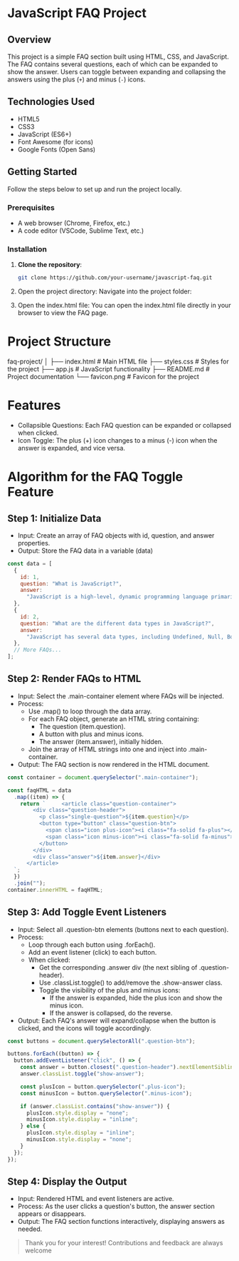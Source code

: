 # JavaScript FAQ Project

## Overview

This project is a simple FAQ section built using HTML, CSS, and JavaScript. The FAQ contains several questions, each of which can be expanded to show the answer. Users can toggle between expanding and collapsing the answers using the plus (`+`) and minus (`-`) icons.

## Technologies Used

- HTML5
- CSS3
- JavaScript (ES6+)
- Font Awesome (for icons)
- Google Fonts (Open Sans)

## Getting Started

Follow the steps below to set up and run the project locally.

### Prerequisites

- A web browser (Chrome, Firefox, etc.)
- A code editor (VSCode, Sublime Text, etc.)

### Installation

1. **Clone the repository**:
   ```bash
   git clone https://github.com/your-username/javascript-faq.git
   ```
2. Open the project directory: Navigate into the project folder:

3. Open the index.html file: You can open the index.html file directly in your browser to view the FAQ page.

# Project Structure

faq-project/
│
├── index.html # Main HTML file
├── styles.css # Styles for the project
├── app.js # JavaScript functionality
├── README.md # Project documentation
└── favicon.png # Favicon for the project

# Features

- Collapsible Questions: Each FAQ question can be expanded or collapsed when clicked.
- Icon Toggle: The plus (+) icon changes to a minus (-) icon when the answer is expanded, and vice versa.

# Algorithm for the FAQ Toggle Feature

## Step 1: Initialize Data

- Input: Create an array of FAQ objects with id, question, and answer properties.
- Output: Store the FAQ data in a variable (data)

```javascript
const data = [
  {
    id: 1,
    question: "What is JavaScript?",
    answer:
      "JavaScript is a high-level, dynamic programming language primarily used for creating interactive and dynamic content on websites.",
  },
  {
    id: 2,
    question: "What are the different data types in JavaScript?",
    answer:
      "JavaScript has several data types, including Undefined, Null, Boolean, Number, BigInt, String, Symbol, Objects, and Arrays.",
  },
  // More FAQs...
];
```

## Step 2: Render FAQs to HTML

- Input: Select the .main-container element where FAQs will be injected.
- Process:
  - Use .map() to loop through the data array.
  - For each FAQ object, generate an HTML string containing:
    - The question (item.question).
    - A button with plus and minus icons.
    - The answer (item.answer), initially hidden.
  - Join the array of HTML strings into one and inject into .main-container.
- Output: The FAQ section is now rendered in the HTML document.

```javascript
const container = document.querySelector(".main-container");

const faqHTML = data
  .map((item) => {
    return `     <article class="question-container">
        <div class="question-header">
          <p class="single-question">${item.question}</p>
          <button type="button" class="question-btn">
            <span class="icon plus-icon"><i class="fa-solid fa-plus"></i></span>
            <span class="icon minus-icon"><i class="fa-solid fa-minus"></i></span>
          </button>
        </div>
        <div class="answer">${item.answer}</div>
      </article>
  `;
  })
  .join("");
container.innerHTML = faqHTML;
```

## Step 3: Add Toggle Event Listeners

- Input: Select all .question-btn elements (buttons next to each question).
- Process:
  - Loop through each button using .forEach().
  - Add an event listener (click) to each button.
  - When clicked:
    - Get the corresponding .answer div (the next sibling of .question-header).
    - Use .classList.toggle() to add/remove the .show-answer class.
    - Toggle the visibility of the plus and minus icons:
      - If the answer is expanded, hide the plus icon and show the minus icon.
      - If the answer is collapsed, do the reverse.
- Output: Each FAQ's answer will expand/collapse when the button is clicked, and the icons will toggle accordingly.

```javascript
const buttons = document.querySelectorAll(".question-btn");

buttons.forEach((button) => {
  button.addEventListener("click", () => {
    const answer = button.closest(".question-header").nextElementSibling;
    answer.classList.toggle("show-answer");

    const plusIcon = button.querySelector(".plus-icon");
    const minusIcon = button.querySelector(".minus-icon");

    if (answer.classList.contains("show-answer")) {
      plusIcon.style.display = "none";
      minusIcon.style.display = "inline";
    } else {
      plusIcon.style.display = "inline";
      minusIcon.style.display = "none";
    }
  });
});
```

## Step 4: Display the Output

- Input: Rendered HTML and event listeners are active.
- Process: As the user clicks a question's button, the answer section appears or disappears.
- Output: The FAQ section functions interactively, displaying answers as needed.

> Thank you for your interest! Contributions and feedback are always welcome
